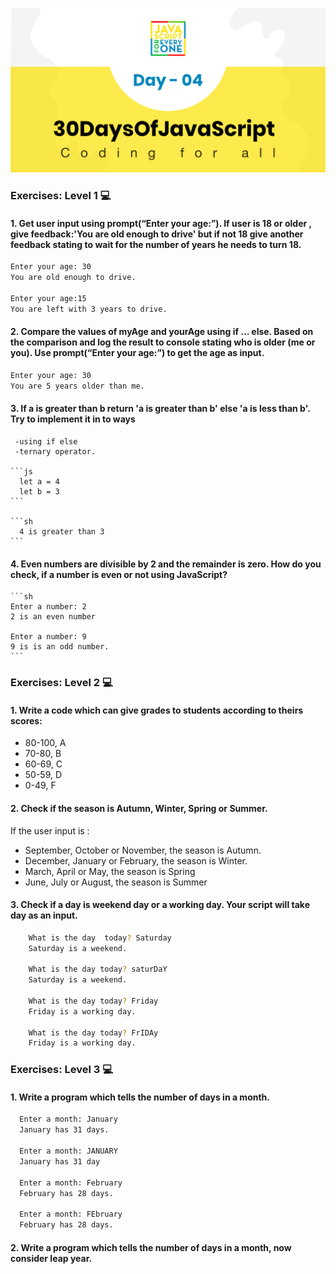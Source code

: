 
![day_1_1](https://github.com/Asabeneh/30-Days-Of-JavaScript/raw/master/images/banners/day_1_4.png)
### Exercises: Level 1 💻 

#### 1. Get user input using prompt(“Enter your age:”). If user is 18 or older , give feedback:'You are old enough to drive' but if not 18 give another feedback stating to  wait for the number of years he needs to turn 18.

   ```sh
   Enter your age: 30
   You are old enough to drive.

   Enter your age:15
   You are left with 3 years to drive.
   ```

#### 2. Compare the values of myAge and yourAge using if … else. Based on the comparison and log the result to console stating who is older (me or you). Use prompt(“Enter your age:”) to get the age as input.

   ```sh
   Enter your age: 30
   You are 5 years older than me.
   ```

#### 3. If a is greater than b return 'a is greater than b' else 'a is less than b'. Try to implement it in to ways

     -using if else
     -ternary operator.

    ```js
      let a = 4
      let b = 3
    ```

    ```sh
      4 is greater than 3
    ```

#### 4. Even numbers are divisible by 2 and the remainder is zero. How do you check, if a number is even or not using JavaScript?

    ```sh
    Enter a number: 2
    2 is an even number

    Enter a number: 9
    9 is is an odd number.
    ```

### Exercises: Level 2 💻

#### 1. Write a code which  can give grades to students according to theirs scores:
   - 80-100, A
   - 70-80, B
   - 60-69, C
   - 50-59, D
   - 0-49, F
#### 2. Check if the season is Autumn, Winter, Spring or Summer.
   If the user input is :
   - September, October or November, the season is Autumn.
   - December, January or February, the season is Winter.
   - March, April or May, the season is Spring
   - June, July or August, the season is Summer
#### 3. Check if a day is weekend day or a working day. Your script will take day as an input.

```sh
    What is the day  today? Saturday
    Saturday is a weekend.

    What is the day today? saturDaY
    Saturday is a weekend.

    What is the day today? Friday
    Friday is a working day.

    What is the day today? FrIDAy
    Friday is a working day.
  ```

### Exercises: Level 3 💻

#### 1. Write a program which tells the number of days in a month.

  ```sh
    Enter a month: January
    January has 31 days.

    Enter a month: JANUARY
    January has 31 day

    Enter a month: February
    February has 28 days.

    Enter a month: FEbruary
    February has 28 days.
  ```

#### 2. Write a program which tells the number of days in a month, now consider leap year.